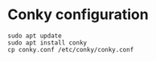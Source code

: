 # Conky configuration

```
sudo apt update
sudo apt install conky
cp conky.conf /etc/conky/conky.conf
```